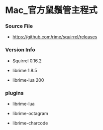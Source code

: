 # Mac_官方鼠鬚管主程式

### Source File

- https://github.com/rime/squirrel/releases

### Version Info

- Squirrel 0.16.2

- librime 1.8.5

- librime-lua 200

### plugins

- librime-lua

- librime-octagram

- librime-charcode
